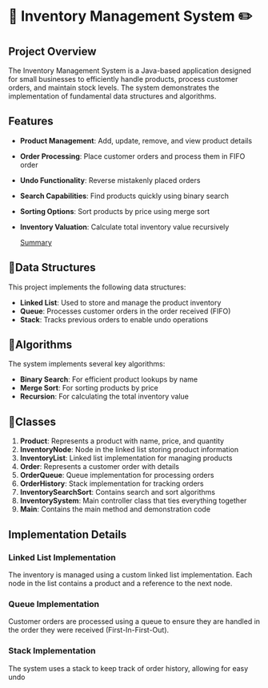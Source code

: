 # 📘 Inventory Management System ✏️

## Project Overview

The Inventory Management System is a Java-based application designed for small businesses to efficiently handle products, process customer orders, and maintain stock levels. The system demonstrates the implementation of fundamental data structures and algorithms.

## Features

- **Product Management**: Add, update, remove, and view product details
- **Order Processing**: Place customer orders and process them in FIFO order
- **Undo Functionality**: Reverse mistakenly placed orders
- **Search Capabilities**: Find products quickly using binary search
- **Sorting Options**: Sort products by price using merge sort
- **Inventory Valuation**: Calculate total inventory value recursively

  [Summary](summary.md)

## 📁Data Structures

This project implements the following data structures:

- **Linked List**: Used to store and manage the product inventory
- **Queue**: Processes customer orders in the order received (FIFO)
- **Stack**: Tracks previous orders to enable undo operations

## 📐Algorithms

The system implements several key algorithms:

- **Binary Search**: For efficient product lookups by name
- **Merge Sort**: For sorting products by price
- **Recursion**: For calculating the total inventory value

## 📝Classes

1. **Product**: Represents a product with name, price, and quantity
2. **InventoryNode**: Node in the linked list storing product information
3. **InventoryList**: Linked list implementation for managing products
4. **Order**: Represents a customer order with details
5. **OrderQueue**: Queue implementation for processing orders
6. **OrderHistory**: Stack implementation for tracking orders
7. **InventorySearchSort**: Contains search and sort algorithms
8. **InventorySystem**: Main controller class that ties everything together
9. **Main**: Contains the main method and demonstration code

## Implementation Details

### Linked List Implementation
The inventory is managed using a custom linked list implementation. Each node in the list contains a product and a reference to the next node.

### Queue Implementation
Customer orders are processed using a queue to ensure they are handled in the order they were received (First-In-First-Out).

### Stack Implementation
The system uses a stack to keep track of order history, allowing for easy undo
